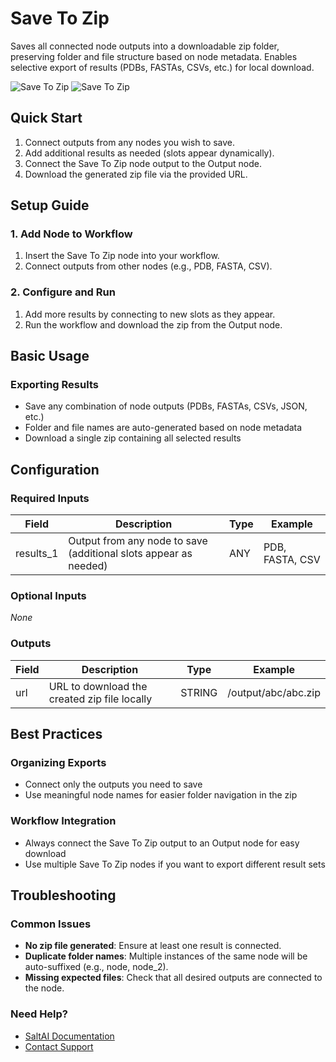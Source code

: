 # Save To Zip

Saves all connected node outputs into a downloadable zip folder, preserving folder and file structure based on node metadata. Enables selective export of results (PDBs, FASTAs, CSVs, etc.) for local download.

<img src="/images/nodes/biotech/biotech-utils/save-to-zip-1.png" alt="Save To Zip" class="rounded-lg">

<img src="/images/nodes/biotech/biotech-utils/save-to-zip-2.png" alt="Save To Zip" class="rounded-lg">

## Quick Start

1. Connect outputs from any nodes you wish to save.
2. Add additional results as needed (slots appear dynamically).
3. Connect the Save To Zip node output to the Output node.
4. Download the generated zip file via the provided URL.

## Setup Guide

### 1. Add Node to Workflow
1. Insert the Save To Zip node into your workflow.
2. Connect outputs from other nodes (e.g., PDB, FASTA, CSV).

### 2. Configure and Run
1. Add more results by connecting to new slots as they appear.
2. Run the workflow and download the zip from the Output node.

## Basic Usage

### Exporting Results
* Save any combination of node outputs (PDBs, FASTAs, CSVs, JSON, etc.)
* Folder and file names are auto-generated based on node metadata
* Download a single zip containing all selected results

## Configuration

### Required Inputs
| Field      | Description                                                      | Type   | Example         |
|------------|------------------------------------------------------------------|--------|-----------------|
| results_1  | Output from any node to save (additional slots appear as needed) | ANY    | PDB, FASTA, CSV |

### Optional Inputs
*None*

### Outputs
| Field | Description                                 | Type   | Example                |
|-------|---------------------------------------------|--------|------------------------|
| url   | URL to download the created zip file locally| STRING | /output/abc/abc.zip    |

## Best Practices

### Organizing Exports
* Connect only the outputs you need to save
* Use meaningful node names for easier folder navigation in the zip

### Workflow Integration
* Always connect the Save To Zip output to an Output node for easy download
* Use multiple Save To Zip nodes if you want to export different result sets

## Troubleshooting

### Common Issues
* **No zip file generated**: Ensure at least one result is connected.
* **Duplicate folder names**: Multiple instances of the same node will be auto-suffixed (e.g., node, node_2).
* **Missing expected files**: Check that all desired outputs are connected to the node.

### Need Help?
* [SaltAI Documentation](https://docs.salt.ai)
* [Contact Support](mailto:support@salt.ai)

